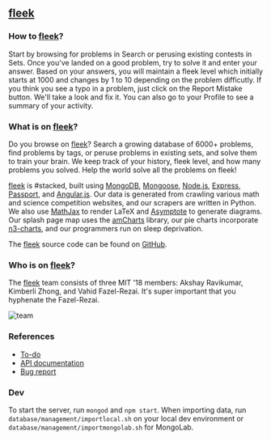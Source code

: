 ## [fleek](https://vine.co/v/MTFn7EPvtnd)

### How to [fleek](https://vine.co/v/MTFn7EPvtnd)?

Start by browsing for problems in Search or perusing existing contests in Sets. Once you've landed on a good problem, try to solve it and enter your answer. Based on your answers, you will maintain a fleek level which initially starts at 1000 and changes by 1 to 10 depending on the problem difficutly. If you think you see a typo in a problem, just click on the Report Mistake button. We'll take a look and fix it. You can also go to your Profile to see a summary of your activity.

### What is on [fleek](https://vine.co/v/MTFn7EPvtnd)?

Do you browse on [fleek](https://vine.co/v/MTFn7EPvtnd)? Search a growing database of 6000+ problems, find problems by tags, or peruse problems in existing sets, and solve them to train your brain. We keep track of your history, fleek level, and how many problems you solved. Help the world solve all the problems on fleek!

[fleek](https://vine.co/v/MTFn7EPvtnd) is #stacked, built using [MongoDB](http://www.mongodb.org/), [Mongoose](http://mongoosejs.com/), [Node.js](http://nodejs.org/), [Express](http://expressjs.com/), [Passport](http://passportjs.org/), and [Angular.js](https://angularjs.org/). Our data is generated from crawling various math and science competition websites, and our scrapers are written in Python. We also use [MathJax](http://www.mathjax.org/) to render LaTeX and [Asymptote](http://asymptote.sourceforge.net/) to generate diagrams. Our splash page map uses the [amCharts](http://www.amcharts.com/) library, our pie charts incorporate [n3-charts](http://n3-charts.github.io/pie-chart/#/), and our programmers run on sleep deprivation.

The [fleek](https://vine.co/v/MTFn7EPvtnd) source code can be found on [GitHub](https://github.com/mit6148-2015/fleek).

### Who is on [fleek](https://vine.co/v/MTFn7EPvtnd)?

The [fleek](https://vine.co/v/MTFn7EPvtnd) team consists of three MIT '18 members: Akshay Ravikumar, Kimberli Zhong, and Vahid Fazel-Rezai. It's super important that you hyphenate the Fazel-Rezai.

![team](http://www.fleekon.me/assets/img/team.png)

### References
* [To-do](https://docs.google.com/spreadsheets/d/1PW5d5G79-YgQf4mwm964JAhy5IkBNCHCIDHaQZ6h6Lc/edit?usp=sharing)
* [API documentation](https://docs.google.com/document/d/1njiFgq-GnSvzM7u2Nv_fUPrHQNmly5EnZKegEjvr2gA/edit?usp=sharing)
* [Bug report](https://docs.google.com/spreadsheets/d/1EkF1iYNpoKUcqpG5VoI-gcLbWxztlgOsTocL1VGDHjg/edit?usp=sharing)

### Dev

To start the server, run `mongod` and `npm start`. When importing data, run `database/management/importlocal.sh` on your local dev environment or `database/management/importmongolab.sh` for MongoLab.